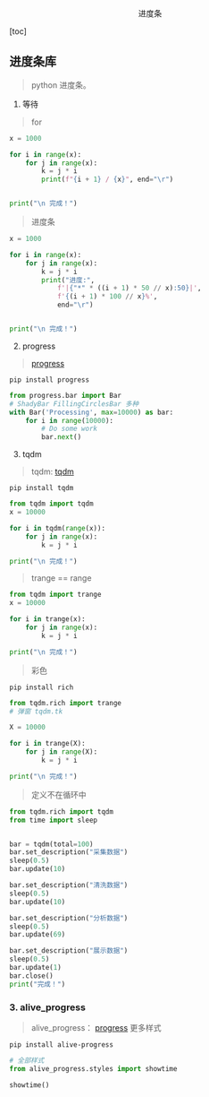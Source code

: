 <center>进度条</center>





[toc]







## 进度条库

> python 进度条。





1. 等待

> for

```python
x = 1000

for i in range(x):
    for j in range(x):
        k = j * i
        print(f"{i + 1} / {x}", end="\r")


print("\n 完成！")
```

> 进度条

```python
x = 1000

for i in range(x):
    for j in range(x):
        k = j * i
        print("进度:",
            f'|{"*" * ((i + 1) * 50 // x):50}|',
            f'{(i + 1) * 100 // x}%',
            end="\r")


print("\n 完成！")
```







2. progress

> [progress](https://pypi.org/project/progress/)

```shell
pip install progress
```



```python
from progress.bar import Bar
# ShadyBar FillingCirclesBar 多种 
with Bar('Processing', max=10000) as bar:
    for i in range(10000):
        # Do some work
        bar.next()
```





3. tqdm

> tqdm: [tqdm](https://tqdm.github.io/)

```shell
pip install tqdm
```

```python
from tqdm import tqdm
x = 10000

for i in tqdm(range(x)):
    for j in range(x):
        k = j * i

print("\n 完成！")
```

> trange == range

```python
from tqdm import trange
x = 10000

for i in trange(x):
    for j in range(x):
        k = j * i

print("\n 完成！")
```

> 彩色

```shell
pip install rich 
```

```python
from tqdm.rich import trange
# 弹窗 tqdm.tk 

X = 10000

for i in trange(X):
    for j in range(X):
        k = j * i

print("\n 完成！")
```



> 定义不在循环中

```python
from tqdm.rich import tqdm
from time import sleep


bar = tqdm(total=100)
bar.set_description("采集数据")
sleep(0.5)
bar.update(10)

bar.set_description("清洗数据")
sleep(0.5)
bar.update(10)

bar.set_description("分析数据")
sleep(0.5)
bar.update(69)

bar.set_description("展示数据")
sleep(0.5)
bar.update(1)
bar.close()
print("完成！")

```





### 3. alive_progress

> alive_progress： [progress](https://github.com/rsalmei/alive-progress) 更多样式

```shell
pip install alive-progress
```

```python
# 全部样式
from alive_progress.styles import showtime

showtime()
```

